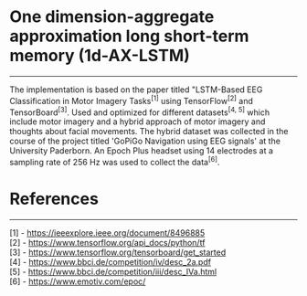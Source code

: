 # One dimension-aggregate approximation long short-term memory (1d-AX-LSTM)
----
The implementation is based on the paper titled "LSTM-Based EEG Classification in Motor Imagery Tasks<sup>[1]</sup> using TensorFlow<sup>[2]</sup> and TensorBoard<sup>[3]</sup>. 
Used and optimized for different datasets<sup>[4, 5]</sup> which include motor imagery and a hybrid approach of motor imagery and thoughts about facial movements. The hybrid dataset was collected in the course of the project titled 'GoPiGo Navigation using EEG signals' at the University Paderborn. An Epoch Plus headset using 14 electrodes at a sampling rate of 256 Hz was used to collect the data<sup>[6]</sup>.

# References
----
[1] - https://ieeexplore.ieee.org/document/8496885<br/>
[2] - https://www.tensorflow.org/api_docs/python/tf<br/>
[3] - https://www.tensorflow.org/tensorboard/get_started<br/>
[4] - https://www.bbci.de/competition/iv/desc_2a.pdf<br/>
[5] - https://www.bbci.de/competition/iii/desc_IVa.html<br/>
[6] - https://www.emotiv.com/epoc/<br/>
